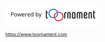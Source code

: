 
![alt text](https://github.com/RenanSMoura/MyE-sportsFeed/blob/master/assets/poweredByToornament-dark.png)

https://www.toornament.com
